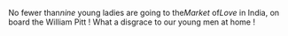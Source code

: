 No fewer than*nine*  young ladies are going to the*Market*  of*Love*  in India, on board the William Pitt ! What a disgrace to our young men at home !